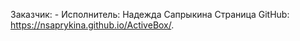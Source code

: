 Заказчик: -
Исполнитель: Надежда Сапрыкина
Страница GitHub: https://nsaprykina.github.io/ActiveBox/.
